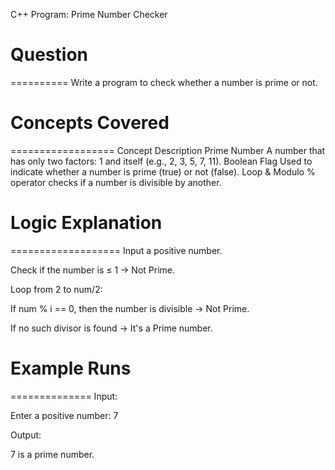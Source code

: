 C++ Program: Prime Number Checker

# Question
==========
Write a program to check whether a number is prime or not.



# Concepts Covered
==================
Concept	Description
Prime Number	A number that has only two factors: 1 and itself (e.g., 2, 3, 5, 7, 11).
Boolean Flag	Used to indicate whether a number is prime (true) or not (false).
Loop & Modulo	% operator checks if a number is divisible by another.



# Logic Explanation
===================
Input a positive number.

Check if the number is ≤ 1 → Not Prime.

Loop from 2 to num/2:

If num % i == 0, then the number is divisible → Not Prime.

If no such divisor is found → It's a Prime number.



# Example Runs
==============
Input:

Enter a positive number: 7


Output:

7 is a prime number.

